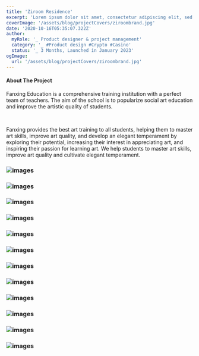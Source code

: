 ```yaml
---
title: 'Ziroom Residence'
excerpt: 'Lorem ipsum dolor sit amet, consectetur adipiscing elit, sed do eiusmod tempor incididunt ut labore et dolore magna aliqua. Praesent elementum facilisis leo vel fringilla est ullamcorper eget. At imperdiet dui accumsan sit amet nulla facilities morbi tempus.'
coverImage: '/assets/blog/projectCovers/ziroombrand.jpg'
date: '2020-10-16T05:35:07.322Z'
author:
  myRole: '_ Product designer & project management'
  category: '_ #Product design #Crypto #Casino'
  status: '_ 3 Months, Launched in January 2023'
ogImage:
  url: '/assets/blog/projectCovers/ziroombrand.jpg'
---
```


#### About The Project
Fanxing Education is a comprehensive training institution with a perfect team of teachers. The aim of the school is to popularize social art education and improve the artistic quality of students.

&nbsp;

Fanxing provides the best art training to all students, helping them to master art skills, improve art quality, and develop an elegant temperament by exploring their potential, increasing their interest in appreciating art, and inspiring their passion for learning art.
We help students to master art skills, improve art quality and cultivate elegant temperament.

### ![images](/assets/ziroom-residence/residence-1.png "Ziroom Residence")
### ![images](/assets/ziroom-residence/residence-2.png "Ziroom Residence")
### ![images](/assets/ziroom-residence/residence-3.png "Ziroom Residence")
### ![images](/assets/ziroom-residence/residence-4.png "Ziroom Residence")
### ![images](/assets/ziroom-residence/residence-5.png "Ziroom Residence")
### ![images](/assets/ziroom-residence/residence-6.png "Ziroom Residence")
### ![images](/assets/ziroom-residence/residence-7.png "Ziroom Residence")
### ![images](/assets/ziroom-residence/residence-8.png "Ziroom Residence")
### ![images](/assets/ziroom-residence/residence-9.png "Ziroom Residence")
### ![images](/assets/ziroom-residence/residence-10.png "Ziroom Residence")
### ![images](/assets/ziroom-residence/residence-11.png "Ziroom Residence")
### ![images](/assets/ziroom-residence/residence-12.png "Ziroom Residence")